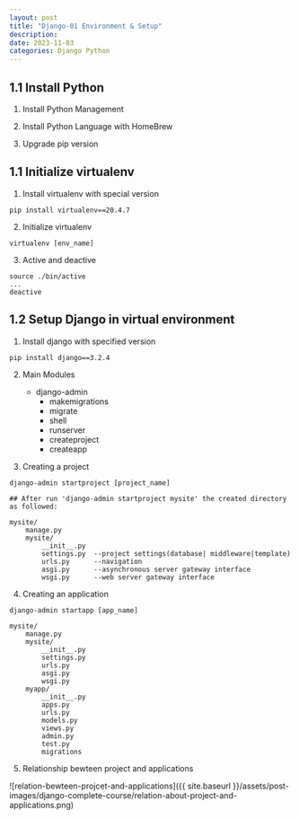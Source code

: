 ```yaml
---
layout: post
title: "Django-01 Environment & Setup"
description: 
date: 2023-11-03
categories: Django Python
---
```



## 1.1 Install Python

1. Install Python Management

2. Install Python Language with HomeBrew

3. Upgrade pip version

## 1.1 Initialize virtualenv

1. Install virtualenv with special version

```shell
pip install virtualenv==20.4.7
```

2. Initialize virtualenv

```shell
virtualenv [env_name]
```

3. Active and deactive

```shell
source ./bin/active
...
deactive
```

## 1.2 Setup Django in virtual environment

1. Install django with specified version

```shell
pip install django==3.2.4
```

2. Main Modules

    - django-admin
        - makemigrations
        - migrate
        - shell
        - runserver
        - createproject
        - createapp

3. Creating a project

```shell
django-admin startproject [project_name]
```

```
## After run 'django-admin startproject mysite' the created directory as followed:

mysite/
    manage.py
    mysite/
        __init__.py
        settings.py  --project settings(database| middleware|template)
        urls.py      --navigation
        asgi.py      --asynchronous server gateway interface
        wsgi.py      --web server gateway interface
```

4. Creating an application

```shell
django-admin startapp [app_name]
```

```
mysite/
    manage.py
    mysite/
        __init__.py
        settings.py
        urls.py
        asgi.py
        wsgi.py
    myapp/
        __init__.py
        apps.py
        urls.py
        models.py
        views.py
        admin.py
        test.py
        migrations
```

5. Relationship bewteen project and applications

![relation-bewteen-projcet-and-applications]({{ site.baseurl }}/assets/post-images/django-complete-course/relation-about-project-and-applications.png)